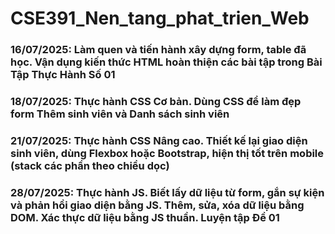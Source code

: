 # CSE391_Nen_tang_phat_trien_Web
### 16/07/2025: Làm quen và tiến hành xây dựng form, table đã học. Vận dụng kiến thức HTML hoàn thiện các bài tập trong Bài Tập Thực Hành Số 01
### 18/07/2025: Thực hành CSS Cơ bản. Dùng CSS để làm đẹp form Thêm sinh viên và Danh sách sinh viên
### 21/07/2025: Thực hành CSS Nâng cao. Thiết kế lại giao diện sinh viên, dùng Flexbox hoặc Bootstrap, hiện thị tốt trên mobile (stack các phần theo chiều dọc)
### 28/07/2025: Thực hành JS. Biết lấy dữ liệu từ form, gắn sự kiện và phản hồi giao diện bằng JS. Thêm, sửa, xóa dữ liệu bằng DOM. Xác thực dữ liệu bằng JS thuần. Luyện tập Đề 01
